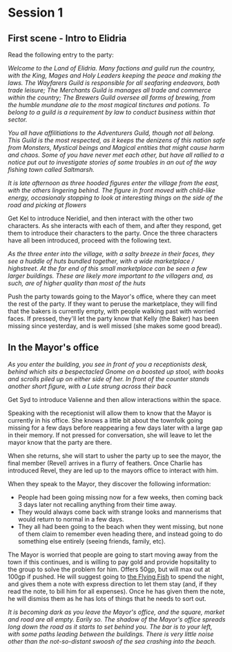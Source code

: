 # Session 1

## First scene - Intro to Elidria
Read the following entry to the party:


*Welcome to the Land of Elidria. Many factions and guild run the country, with the King, Mages and Holy Leaders keeping the peace and making the laws. The Wayfarers Guild is responsible for all seafaring endeavors, both trade leisure; The Merchants Guild is manages all trade and commerce within the country; The Brewers Guild oversee all forms of brewing, from the humble mundane ale to the most magical tinctures and potions. To belong to a guild is a requirement by law to conduct business within that sector.*

*You all have affilitiations to the Adventurers Guild, though not all belong. This Guild is the most respected, as it keeps the denizens of this nation safe from Monsters, Mystical beings and Magical entities that might cause harm and chaos. Some of you have never met each other, but have all rallied to a notice put out to investigate stories of some troubles in an out of the way fishing town called Saltmarsh.*

*It is late afternoon as three hooded figures enter the village from the east, with the others lingering behind. The figure in front moved with child-like energy, occasionaly stopping to look at interesting things on the side of the road and picking at flowers*

Get Kel to introduce Neridiel, and then interact with the other two characters. As she interacts with each of them, and after they respond, get them to introduce their characters to the party. Once the three characters have all been introduced, proceed with the following text.

*As the three enter into the village, with a salty breeze in their faces, they see a huddle of huts bundled together, with a wide marketplace / highstreet. At the far end of this small marketplace can be seen a few larger buildings. These are likely more important to the villagers and, as such, are of higher quality than most of the huts*

Push the party towards going to the Mayor's office, where they can meet the rest of the party. If they want to peruse the marketplace, they will find that the bakers is currently empty, with people walking past with worried faces. If pressed, they'll let the party know that Kelly (the Baker) has been missing since yesterday, and is well missed (she makes some good bread).

## In the Mayor's office

*As you enter the building, you see in front of you a receptionists desk, behind which sits a bespectacled Gnome on a boosted up stool, with books and scrolls piled up on either side of her. In front of the counter stands another short figure, with a Lute strung across their back*

Get Syd to introduce Valienne and then allow interactions within the space.

Speaking with the receptionist will allow them to know that the Mayor is currently in his office.
She knows a little bit about the townfolk going missing for a few days before reappearing a few days later with a large gap in their memory.
If not pressed for conversation, she will leave to let the mayor know that the party are there.

When she returns, she will start to usher the party up to see the mayor, the final member (Revel) arrives in a flurry of feathers. Once Charlie has introduced Revel, they are led up to the mayors office to interact with him.

When they speak to the Mayor, they discover the following information:

- People had been going missing now for a few weeks, then coming back 3 days later not recalling anything from their time away.
- They would always come back with strange looks and mannerisms that would return to normal in a few days.
- They all had been going to the beach when they went missing, but none of them claim to remember even heading there, and instead going to do something else entirely (seeing friends, family, etc).

The Mayor is worried that people are going to start moving away from the town if this continues, and is willing to pay gold and provide hopsitality to the group to solve the problem for him. Offers 50gp, but will max out at 100gp if pushed. He will suggest going to [the Flying Fish](#the-flying-fish) to spend the night, and gives them a note with express direction to let them stay (and, if they read the note, to bill him for all expenses). Once he has given them the note, he will dismiss them as he has lots of things that he needs to sort out.

*It is becoming dark as you leave the Mayor's office, and the square, market and road are all empty. Earily so. The shadow of the Mayor's office spreads long down the road as it starts to set behind you. The bar is to your left, with some paths leading between the buildings. There is very little noise other than the not-so-distant swoosh of the sea crashing into the beach.*
